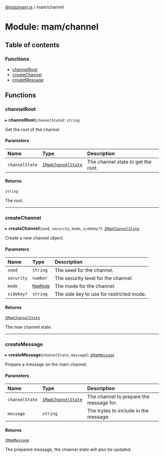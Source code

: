 [@iota/mam.js](../README.md) / mam/channel

# Module: mam/channel

## Table of contents

### Functions

- [channelRoot](mam_channel.md#channelroot)
- [createChannel](mam_channel.md#createchannel)
- [createMessage](mam_channel.md#createmessage)

## Functions

### channelRoot

▸ **channelRoot**(`channelState`): `string`

Get the root of the channel.

#### Parameters

| Name | Type | Description |
| :------ | :------ | :------ |
| `channelState` | [`IMamChannelState`](../interfaces/models_IMamChannelState.IMamChannelState.md) | The channel state to get the root. |

#### Returns

`string`

The root.

___

### createChannel

▸ **createChannel**(`seed`, `security`, `mode`, `sideKey?`): [`IMamChannelState`](../interfaces/models_IMamChannelState.IMamChannelState.md)

Create a new channel object.

#### Parameters

| Name | Type | Description |
| :------ | :------ | :------ |
| `seed` | `string` | The seed for the channel. |
| `security` | `number` | The security level for the channel. |
| `mode` | [`MamMode`](models_mamMode.md#mammode) | The mode for the channel. |
| `sideKey?` | `string` | The side key to use for restricted mode. |

#### Returns

[`IMamChannelState`](../interfaces/models_IMamChannelState.IMamChannelState.md)

The new channel state.

___

### createMessage

▸ **createMessage**(`channelState`, `message`): [`IMamMessage`](../interfaces/models_IMamMessage.IMamMessage.md)

Prepare a message on the mam channel.

#### Parameters

| Name | Type | Description |
| :------ | :------ | :------ |
| `channelState` | [`IMamChannelState`](../interfaces/models_IMamChannelState.IMamChannelState.md) | The channel to prepare the message for. |
| `message` | `string` | The trytes to include in the message. |

#### Returns

[`IMamMessage`](../interfaces/models_IMamMessage.IMamMessage.md)

The prepared message, the channel state will also be updated.
